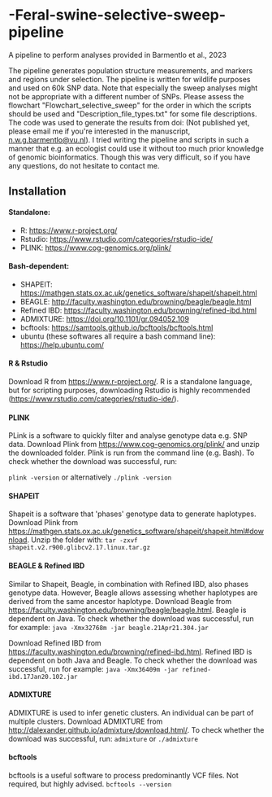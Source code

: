 # -Feral-swine-selective-sweep-pipeline
A pipeline to perform analyses provided in Barmentlo et al., 2023

The pipeline generates population structure measurements, and markers and regions under selection. The pipeline is written for wildlife purposes and used on 60k SNP data. Note that especially the sweep analyses might not be appropriate with a different number of SNPs. Please assess the flowchart "Flowchart_selective_sweep" for the order in which the scripts should be used and "Description_file_types.txt" for some file descriptions. The code was used to generate the results from doi: (Not published yet, please email me if you're interested in the manuscript, n.w.g.barmentlo@vu.nl). I tried writing the pipeline and scripts in such a manner that e.g. an ecologist could use it without too much prior knowledge of genomic bioinformatics. Though this was very difficult, so if you have any questions, do not hesitate to contact me. 


## Installation
#### Standalone:
- R: https://www.r-project.org/
- Rstudio: https://www.rstudio.com/categories/rstudio-ide/
- PLINK: https://www.cog-genomics.org/plink/


#### Bash-dependent:
- SHAPEIT: https://mathgen.stats.ox.ac.uk/genetics_software/shapeit/shapeit.html
- BEAGLE: http://faculty.washington.edu/browning/beagle/beagle.html
- Refined IBD: https://faculty.washington.edu/browning/refined-ibd.html
- ADMIXTURE: https://doi.org/10.1101/gr.094052.109
- bcftools: https://samtools.github.io/bcftools/bcftools.html
- ubuntu (these softwares all require a bash command line): https://help.ubuntu.com/



#### R & Rstudio
Download R from https://www.r-project.org/. R is a standalone language, but for scripting purposes, downloading Rstudio is highly recommended (https://www.rstudio.com/categories/rstudio-ide/).


#### PLINK 
PLink is a software to quickly filter and analyse genotype data e.g. SNP data. Download Plink from https://www.cog-genomics.org/plink/ and unzip the downloaded folder. Plink is run from the command line (e.g. Bash). To check whether the download was successful, run:

```plink -version``` or alternatively ```./plink -version```


#### SHAPEIT
Shapeit is a software that 'phases' genotype data to generate haplotypes. Download Plink from https://mathgen.stats.ox.ac.uk/genetics_software/shapeit/shapeit.html#download. Unzip the folder with:
```tar -zxvf shapeit.v2.r900.glibcv2.17.linux.tar.gz```


#### BEAGLE & Refined IBD
Similar to Shapeit, Beagle, in combination with Refined IBD, also phases genotype data. However, Beagle allows assessing whether haplotypes are derived from the same ancestor haplotype. Download Beagle from https://faculty.washington.edu/browning/beagle/beagle.html. Beagle is dependent on Java. To check whether the download was successful, run for example:
```java -Xmx32768m -jar beagle.21Apr21.304.jar```

Download Refined IBD from https://faculty.washington.edu/browning/refined-ibd.html. Refined IBD is dependent on both Java and Beagle. To check whether the download was successful, run for example:
```java -Xmx36409m -jar refined-ibd.17Jan20.102.jar```


#### ADMIXTURE
ADMIXTURE is used to infer genetic clusters. An individual can be part of multiple clusters. Download ADMIXTURE from http://dalexander.github.io/admixture/download.html/. To check whether the download was successful, run:
```admixture``` or ```./admixture```

#### bcftools
bcftools is a useful software to process predominantly VCF files. Not required, but highly advised.
```bcftools --version```
